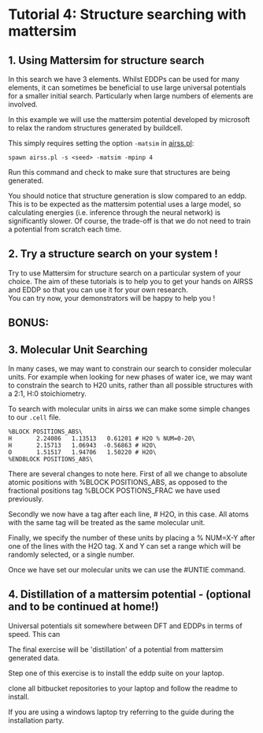 # Tutorial 4: Structure searching with mattersim

## 1. Using Mattersim for structure search

In this search we have 3 elements. Whilst EDDPs can be used for many elements, it can sometimes be beneficial to use large universal potentials for a smaller initial search. Particularly when large numbers of elements are involved.

In this example we will use the mattersim potential developed by microsoft to relax the random structures generated by buildcell.

This simply requires setting the option `-matsim` in [airss.pl](http://airss.pl/):

```console
spawn airss.pl -s <seed> -matsim -mpinp 4
```

Run this command and check to make sure that structures are being generated.

You should notice that structure generation is slow compared to an eddp. This is to be expected as the mattersim potential uses a large model, so calculating energies (i.e. inference through the neural network) is significantly slower. Of course, the trade-off is that we do not need to train a potential from scratch each time.

## 2. Try a structure search on your system !

Try to use Mattersim for structure search on a particular system of your choice. The aim of these tutorials is to help you to get your hands on AIRSS and EDDP so that you can use it for your own research.\
You can try now, your demonstrators will be happy to help you !

## BONUS:


## 3. Molecular Unit Searching


In many cases, we may want to constrain our search to consider molecular units. For example when looking for new phases of water ice, we may want to constrain the search to H20 units, rather than all possible structures with a 2:1, H:0 stoichiometry.

To search with molecular units in airss we can make some simple changes to our `.cell` file.
```console
%BLOCK POSITIONS_ABS\
H       2.24086   1.13513   0.61201 # H2O % NUM=0-20\
H       2.15713   1.06943  -0.56863 # H2O\
O       1.51517   1.94706   1.50220 # H2O\
%ENDBLOCK POSITIONS_ABS\
```
There are several changes to note here. First of all we change to absolute atomic positions with %BLOCK POSITIONS_ABS, as opposed to the fractional positions tag %BLOCK POSTIONS_FRAC we have used previously.

Secondly we now have a tag after each line, # H2O, in this case. All atoms with the same tag will be treated as the same molecular unit.

Finally, we specify the number of these units by placing a % NUM=X-Y after one of the lines with the H2O tag. X and Y can set a range which will be randomly selected, or a single number.

Once we have set our molecular units we can use the #UNTIE command.

## 4. Distillation of a mattersim potential - (optional and to be continued at home!)


Universal potentials sit somewhere between DFT and EDDPs in terms of speed. This can

The final exercise will be 'distillation' of a potential from mattersim generated data.

Step one of this exercise is to install the eddp suite on your laptop.

clone all bitbucket repositories to your laptop and follow the readme to install.

If you are using a windows laptop try referring to the guide during the installation party.
